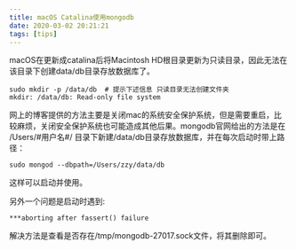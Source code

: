 ```yaml
---
title: macOS Catalina使用mongodb
date: 2020-03-02 20:21:21
tags: [tips]
---
```


macOS在更新成catalina后将Macintosh HD根目录更新为只读目录，因此无法在该目录下创建data/db目录存放数据库了。

<!--more-->


```shell
sudo mkdir -p /data/db  # 提示下述信息 只读目录无法创建文件夹
mkdir: /data/db: Read-only file system
```

网上的博客提供的方法主要是关闭mac的系统安全保护系统，但是需要重启，比较麻烦，关闭安全保护系统也可能造成其他后果。mongodb官网给出的方法是在 /Users/#用户名#/ 目录下新建/data/db目录存放数据库，并在每次启动时带上路径：

```shell
sudo mongod --dbpath=/Users/zzy/data/db 
```

这样可以启动并使用。



另外一个问题是启动时遇到:

```shell
***aborting after fassert() failure
```

解决方法是查看是否存在/tmp/mongodb-27017.sock文件，将其删除即可。